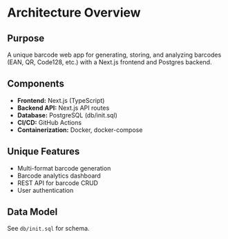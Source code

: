 # Architecture Overview

## Purpose
A unique barcode web app for generating, storing, and analyzing barcodes (EAN, QR, Code128, etc.) with a Next.js frontend and Postgres backend.

## Components
- **Frontend:** Next.js (TypeScript)
- **Backend API:** Next.js API routes
- **Database:** PostgreSQL (db/init.sql)
- **CI/CD:** GitHub Actions
- **Containerization:** Docker, docker-compose

## Unique Features
- Multi-format barcode generation
- Barcode analytics dashboard
- REST API for barcode CRUD
- User authentication

## Data Model
See `db/init.sql` for schema.
